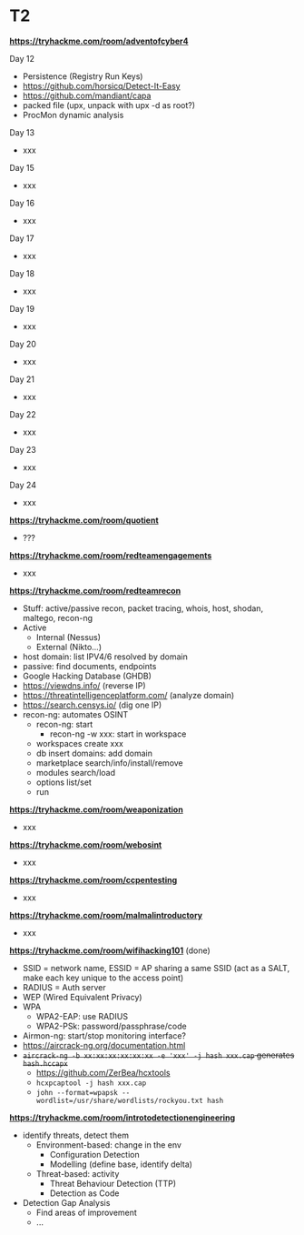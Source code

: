 # T2

**https://tryhackme.com/room/adventofcyber4**

Day 12

* Persistence (Registry Run Keys)
* https://github.com/horsicq/Detect-It-Easy
* https://github.com/mandiant/capa
* packed file (upx, unpack with upx -d as root?)
* ProcMon dynamic analysis

Day 13

* xxx

Day 15

* xxx

Day 16

* xxx

Day 17

* xxx

Day 18

* xxx

Day 19

* xxx

Day 20

* xxx

Day 21

* xxx

Day 22

* xxx

Day 23

* xxx

Day 24

* xxx

**https://tryhackme.com/room/quotient**

* ???

**https://tryhackme.com/room/redteamengagements**

* xxx

**https://tryhackme.com/room/redteamrecon**

* Stuff: active/passive recon, packet tracing, whois, host, shodan, maltego, recon-ng
* Active
  * Internal (Nessus)
  * External (Nikto...)
* host domain: list IPV4/6 resolved by domain
* passive: find documents, endpoints
* Google Hacking Database (GHDB)
* https://viewdns.info/ (reverse IP)
* https://threatintelligenceplatform.com/ (analyze domain)
* https://search.censys.io/ (dig one IP)
* recon-ng: automates OSINT
  * recon-ng: start
    * recon-ng -w xxx: start in workspace
  * workspaces create xxx
  * db insert domains: add domain
  * marketplace search/info/install/remove
  * modules search/load
  * options list/set
  * run

**https://tryhackme.com/room/weaponization**

* xxx

**https://tryhackme.com/room/webosint**

* xxx

**https://tryhackme.com/room/ccpentesting**

* xxx

**https://tryhackme.com/room/malmalintroductory**

* xxx

**https://tryhackme.com/room/wifihacking101** (done)

* SSID = network name, ESSID = AP sharing a same SSID (act as a SALT, make each key unique to the access point)
* RADIUS = Auth server
* WEP (Wired Equivalent Privacy)
* WPA
  * WPA2-EAP: use RADIUS
  * WPA2-PSk: password/passphrase/code
* Airmon-ng: start/stop monitoring interface?
* https://aircrack-ng.org/documentation.html
* ~~`aircrack-ng -b xx:xx:xx:xx:xx:xx -e 'xxx' -j hash xxx.cap` generates `hash.hccapx`~~
  * https://github.com/ZerBea/hcxtools
  * `hcxpcaptool -j hash xxx.cap`
  * `john --format=wpapsk --wordlist=/usr/share/wordlists/rockyou.txt hash`

**https://tryhackme.com/room/introtodetectionengineering**

* identify threats, detect them
  * Environment-based: change in the env
    * Configuration Detection
    * Modelling (define base, identify delta)
  * Threat-based: activity
    * Threat Behaviour Detection (TTP)
    * Detection as Code
* Detection Gap Analysis
  * Find areas of improvement
  * ...